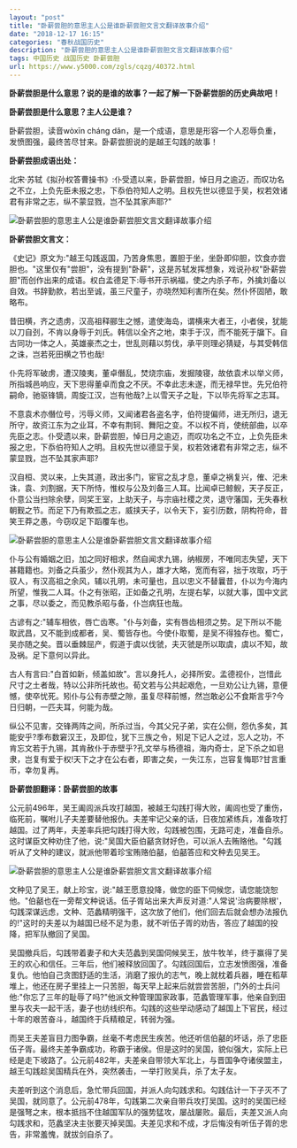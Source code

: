 ```yaml
---
layout: "post"
title: "卧薪尝胆的意思主人公是谁卧薪尝胆文言文翻译故事介绍"
date: "2018-12-17 16:15"
categories: "春秋战国历史"
description: "卧薪尝胆的意思主人公是谁卧薪尝胆文言文翻译故事介绍"
tags: 中国历史 战国历史 卧薪尝胆
url: https://www.y5000.com/zgls/cqzg/40372.html
---
```






****卧薪尝胆是什么意思？说的是谁的故事？一起了解一下卧薪尝胆的历史典故吧！****

 **卧薪尝胆是什么意思？主人公是谁？**

卧薪尝胆，读音wòxīn cháng dǎn，是一个成语，意思是形容一个人忍辱负重，发愤图强，最终苦尽甘来。卧薪尝胆说的是越王勾践的故事！

 **卧薪尝胆成语出处：**

北宋·苏轼《拟孙权答曹操书》:仆受遗以来，卧薪尝胆，悼日月之逾迈，而叹功名之不立，上负先臣未报之忠，下忝伯符知人之明。且权先世以德显于吴，权若效诸君有非常之志，纵不蒙显戮，岂不坠其家声耶?"

![卧薪尝胆的意思主人公是谁卧薪尝胆文言文翻译故事介绍](https://img.y5000.com/uploads/allimg/190119/ff90bc617d6262ea302334d39f8868bb.jpg)

 **卧薪尝胆文言文：**

《史记》原文为:"越王勾践返国，乃苦身焦思，置胆于坐，坐卧即仰胆，饮食亦尝胆也。"这里仅有"尝胆"，没有提到"卧薪"，这是苏轼发挥想象，戏说孙权"卧薪尝胆"而创作出来的成语。权白孟德足下:辱书开示祸福，使之内杀子布，外擒刘备以自效。书辞勤款，若出至诚，虽三尺童子，亦晓然知利害所在矣。然仆怀固陋，敢略布。

昔田横，齐之遗虏，汉高祖释郦生之憾，遣使海岛，谓横来大者王，小者侯，犹能以刀自刭，不肯以身辱于刘氏。韩信以全齐之地，束手于汉，而不能死于牖下。自古同功一体之人，英雄豪杰之士，世乱则藉以剪伐，承平则理必猜疑，与其受韩信之诛，岂若死田横之节也哉!

仆先将军破虏，遭汉陵夷，董卓僭乱，焚烧宗庙，发掘陵寝，故依袁术以举义师，所指城邑响应，天下思得董卓而食之不厌。不幸此志未遂，而无禄早世。先兄伯符嗣命，驰驱锋镝，周旋江汉，岂有他哉?上以雪天子之耻，下以毕先将军之志耳。

不意袁术亦僭位号，污辱义师，又闻诸君各盗名字，伯符提偏师，进无所归，退无所守，故资江东为之业耳，不幸有荆轲、舞阳之变。不以权不肖，使统部曲，以卒先臣之志。仆受遗以来，卧薪尝胆，悼日月之逾迈，而叹功名之不立，上负先臣未报之忠，下忝伯符知人之明。且权先世以德显于吴，权若效诸君有非常之志，纵不蒙显戮，岂不坠其家声耶?

汉自桓、灵以来，上失其道，政出多门，宦官之乱才息，董卓之祸复兴，傕、汜未诛，袁、刘割据，天下所恃，惟权与公及刘备三人耳。比闻卓已鲸鲵，天子反正，仆意公当扫除余孽，同奖王室，上助天子，与宗庙社稷之灵，退守藩国，无失春秋朝觐之节。而足下乃有欺孤之志，威挟天子，以令天下，妄引历数，阴构符命，昔笑王莽之愚，今窃叹足下蹈覆车也。

![卧薪尝胆的意思主人公是谁卧薪尝胆文言文翻译故事介绍](https://img.y5000.com/uploads/allimg/190119/0008665dec00f38f63fb0a88794ed91c.jpg)

仆与公有婚姻之旧，加之同好相求，然自闻求九锡，纳椒房，不唯同志失望，天下甚籍籍也。刘备之兵虽少，然仆观其为人，雄才大略，宽而有容，拙于攻取，巧于驭人，有汉高祖之余风，辅以孔明，未可量也，且以忠义不替曩昔，仆以为今海内所望，惟我二人耳。仆之有张昭，正如备之孔明，左提右挈，以就大事，国中文武之事，尽以委之，而见教杀昭与备，仆岂病狂也哉。

古谚有之:"辅车相依，唇亡齿寒。"仆与刘备，实有唇齿相须之势。足下所以不能取武昌，又不能到成都者，吴、蜀皆存也。今使仆取蜀，是吴不得独存也。蜀亡，吴亦随之矣。晋以垂棘屈产，假道于虞以伐虢，夫灭虢是所以取虞，虞以不知，故及祸。足下意何以异此。

古人有言曰:"白首如新，倾盖如故"。言以身托人，必择所安。孟德视仆，岂惜此尺寸之土者哉，特以公非所托故也。荀文若与公共起艰危，一旦劝公让九锡，意便憾，使卒忧死。矧仆与公有赤壁之隙，虽复尽释前憾，然岂敢必公不食斯言乎?今日归朝，一匹夫耳，何能为哉。

纵公不见害，交锋两阵之间，所杀过当，今其父兄子弟，实在公侧，怨仇多矣，其能安乎?季布数窘汉王，及即位，犹下三族之令，矧足下记人之过，忘人之功，不肯忘文若于九锡，其肯赦仆于赤壁乎?孔文举与杨德祖，海内奇士，足下杀之如皂隶，岂复有爱于权!天下之才在公右者，即害之矣，一失江东，岂容复悔耶?甘言重币，幸勿复再。

 **卧薪尝胆翻译：卧薪尝胆的故事**

公元前496年，吴王阖闾派兵攻打越国，被越王勾践打得大败，阖闾也受了重伤，临死前，嘱咐儿子夫差要替他报仇。夫差牢记父亲的话，日夜加紧练兵，准备攻打越国。过了两年，夫差率兵把勾践打得大败，勾践被包围，无路可走，准备自杀。这时谋臣文种劝住了他，说:"吴国大臣伯嚭贪财好色，可以派人去贿赂他。"勾践听从了文种的建议，就派他带着珍宝贿赂伯嚭，伯嚭答应和文种去见吴王。

![卧薪尝胆的意思主人公是谁卧薪尝胆文言文翻译故事介绍](https://img.y5000.com/uploads/allimg/190119/bb58606f86a69a566905c6eace2de6ab.jpg)

文种见了吴王，献上珍宝，说:"越王愿意投降，做您的臣下伺候您，请您能饶恕他。"伯嚭也在一旁帮文种说话。伍子胥站出来大声反对道:"人常说'治病要除根'，勾践深谋远虑，文种、范蠡精明强干，这次放了他们，他们回去后就会想办法报仇的!"这时的夫差以为越国已经不足为患，就不听伍子胥的劝告，答应了越国的投降，把军队撤回了吴国。

吴国撤兵后，勾践带着妻子和大夫范蠡到吴国伺候吴王，放牛牧羊，终于赢得了吴王的欢心和信任。三年后，他们被释放回国了。勾践回国后，立志发愤图强，准备复仇。他怕自己贪图舒适的生活，消磨了报仇的志气，晚上就枕着兵器，睡在稻草堆上，他还在房子里挂上一只苦胆，每天早上起来后就尝尝苦胆，门外的士兵问他:"你忘了三年的耻辱了吗?"他派文种管理国家政事，范蠡管理军事，他亲自到田里与农夫一起干活，妻子也纺线织布。勾践的这些举动感动了越国上下官民，经过十年的艰苦奋斗，越国终于兵精粮足，转弱为强。

而吴王夫差盲目力图争霸，丝毫不考虑民生疾苦。他还听信伯嚭的坏话，杀了忠臣伍子胥。最终夫差争霸成功，称霸于诸侯。但是这时的吴国，貌似强大，实际上已经是走下坡路了。公元前482年，夫差亲自带领大军北上，与晋国争夺诸侯盟主，越王勾践趁吴国精兵在外，突然袭击，一举打败吴兵，杀了太子友。

夫差听到这个消息后，急忙带兵回国，并派人向勾践求和。勾践估计一下子灭不了吴国，就同意了。公元前478年，勾践第二次亲自带兵攻打吴国。这时的吴国已经是强弩之末，根本抵挡不住越国军队的强势猛攻，屡战屡败。最后，夫差又派人向勾践求和，范蠡坚决主张要灭掉吴国。夫差见求和不成，才后悔没有听伍子胥的忠告，非常羞愧，就拔剑自杀了。
